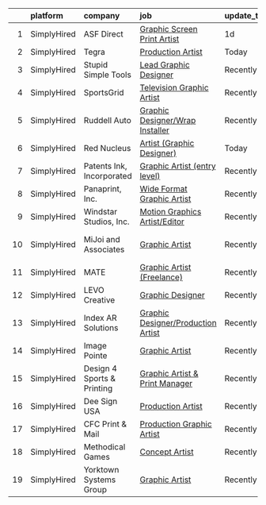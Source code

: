 

|    | platform    | company                    | job                                                                                                                                           | update_time   | location             |
|---:|:------------|:---------------------------|:----------------------------------------------------------------------------------------------------------------------------------------------|:--------------|:---------------------|
|  1 | SimplyHired | ASF Direct                 | [Graphic Screen Print Artist](https://www.simplyhired.com/job/EO4krGfUcnwTCghm28XiT8OTFD9RywCZrlJ8L7FQWx8EyDz90nWvfA?q=graphic+artist)        | 1d            | San Antonio, TX      |
|  2 | SimplyHired | Tegra                      | [Production Artist](https://www.simplyhired.com/job/eDQ6L0-Zjhm4WTBclqmwngg-PqtTsLQSKLpzShDeZpwJ5MyNJyCzrA?q=graphic+artist)                  | Today         | Norfolk, VA          |
|  3 | SimplyHired | Stupid Simple Tools        | [Lead Graphic Designer](https://www.simplyhired.com/job/HJRFV7_a8Jjaz4DCndB8Gu5tBb7Cs5XK8xpw8004b4IqkF9RFo1FpQ?q=graphic+artist)              | Recently      | Remote               |
|  4 | SimplyHired | SportsGrid                 | [Television Graphic Artist](https://www.simplyhired.com/job/txHmVe1oHHG5t7tR_aTV5Mj-y8SToorpXG6rlYyvbQvGXgKA4piFxw?q=graphic+artist)          | Recently      | Remote               |
|  5 | SimplyHired | Ruddell Auto               | [Graphic Designer/Wrap Installer](https://www.simplyhired.com/job/ajBuBy_i5ox-3IxXVO1Z0h4bkN1J6RZN4kDRj4Q2JSc_MWJ3RHVkbQ?q=graphic+artist)    | Recently      | Port Angeles, WA     |
|  6 | SimplyHired | Red Nucleus                | [Artist (Graphic Designer)](https://www.simplyhired.com/job/fKIrSdRFnXxa-CSoiDvebnSfSSmwY5ibKhHJ_ITbctSv79EqYV69BQ?q=graphic+artist)          | Today         | Yardley, PA          |
|  7 | SimplyHired | Patents Ink, Incorporated  | [Graphic Artist (entry level)](https://www.simplyhired.com/job/MxjOQN2AokQbkdRh-LrNPWTnYk3mabeVqUmOTm1S7qSNzhoZpkqeKQ?q=graphic+artist)       | Recently      | Remote               |
|  8 | SimplyHired | Panaprint, Inc.            | [Wide Format Graphic Artist](https://www.simplyhired.com/job/1vyCAiIThvCL5RsYLAxll-rvgvuaAHvBoALGdw9ItxB3oD21s36J7w?q=graphic+artist)         | Recently      | Macon, GA            |
|  9 | SimplyHired | Windstar Studios, Inc.     | [Motion Graphics Artist/Editor](https://www.simplyhired.com/job/X_Sd_qAvTOiqkKG1LRBl_o0lRnsOqc0Hw1mzp13SBvrOzY_13hUUxw?q=graphic+artist)      | Recently      | Colorado Springs, CO |
| 10 | SimplyHired | MiJoi and Associates       | [Graphic Artist](https://www.simplyhired.com/job/Ic3c5Ywa4-1e6hcf1BA3Gjm800SCRU2iefC0KFJNCkLYa15gXOBtcw?q=graphic+artist)                     | Recently      | Upper Marlboro, MD   |
| 11 | SimplyHired | MATE                       | [Graphic Artist (Freelance)](https://www.simplyhired.com/job/0DJnr7H5QPjP6G292Zv43b_Hvi4yNpIFWqN_YMlrhz_btdjNhXFehQ?q=graphic+artist)         | Recently      | Los Angeles, CA      |
| 12 | SimplyHired | LEVO Creative              | [Graphic Designer](https://www.simplyhired.com/job/PpF9ibBGVuyENoL95snikYY7T7DSWriicUd0YwdG3oKdiqIDjf-oaA?q=graphic+artist)                   | Recently      | Remote               |
| 13 | SimplyHired | Index AR Solutions         | [Graphic Designer/Production Artist](https://www.simplyhired.com/job/fpv8iyIGqo2BpJN1itzW18ul5XQnQFo3oF_7hx1azT-2MtKiRsmOyA?q=graphic+artist) | Recently      | Williamsburg, VA     |
| 14 | SimplyHired | Image Pointe               | [Graphic Artist](https://www.simplyhired.com/job/9CwGGMqVZiOjul33CCvG6aL3EQAqgQecz5_ITeRUPeD3gPuAcyBv9A?q=graphic+artist)                     | Recently      | Waterloo, IA         |
| 15 | SimplyHired | Design 4 Sports & Printing | [Graphic Artist & Print Manager](https://www.simplyhired.com/job/JdwIxls-MI2xv-WYteCN9uOfxfWKLMfbweKbv4-j6sKASkNGqrQjOQ?q=graphic+artist)     | Recently      | Paola, KS            |
| 16 | SimplyHired | Dee Sign USA               | [Production Artist](https://www.simplyhired.com/job/x60djLGDAMJRQN1E_MZ6C88DBvur10_ZI3oZFN817uVXmALN7Zz83g?q=graphic+artist)                  | Recently      | West Chester, OH     |
| 17 | SimplyHired | CFC Print & Mail           | [Production Graphic Artist](https://www.simplyhired.com/job/OR1oWY_Nk1BbBmKjpfVC7YvBCXOr_xMoo1TPUdHeBiD5oqVWe9yRWg?q=graphic+artist)          | Recently      | Grand Prairie, TX    |
| 18 | SimplyHired | Methodical Games           | [Concept Artist](https://www.simplyhired.com/job/P4FbrVPnSydbXF7dJvN0k_R3-jTJw-BPkmK4HGQHurCmsND3gtBcyA?q=graphic+artist)                     | Recently      | North Carolina       |
| 19 | SimplyHired | Yorktown Systems Group     | [Graphic Artist](https://www.simplyhired.com/job/kFeXdJuEEC2ej1MTKBe3R6IA1bgTZulSYeTKCN1_ijj8Ens6JBbGaw?q=graphic+artist)                     | Recently      | Arlington, VA        |